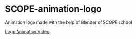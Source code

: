 # SCOPE-animation-logo
Animation logo made with the help of Blender of SCOPE school

[Logo Animation Video](./logo1.mp4)
